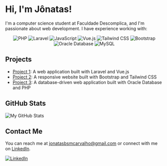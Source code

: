 # Hi, I'm Jônatas!

I'm a computer science student at Faculdade Descomplica, and I'm passionate about web development. I have experience working with:

<p align="center">
  <img src="https://img.shields.io/badge/PHP-777BB4?style=for-the-badge&logo=php&logoColor=white" alt="PHP" />
  <img src="https://img.shields.io/badge/Laravel-FF2D20?style=for-the-badge&logo=laravel&logoColor=white" alt="Laravel" />
  <img src="https://img.shields.io/badge/JavaScript-F7DF1E?style=for-the-badge&logo=javascript&logoColor=black" alt="JavaScript" />
  <img src="https://img.shields.io/badge/Vue.js-4FC08D?style=for-the-badge&logo=vue.js&logoColor=white" alt="Vue.js" />
  <img src="https://img.shields.io/badge/Tailwind_CSS-38B2AC?style=for-the-badge&logo=tailwind-css&logoColor=white" alt="Tailwind CSS" />
  <img src="https://img.shields.io/badge/Bootstrap-563D7C?style=for-the-badge&logo=bootstrap&logoColor=white" alt="Bootstrap" />
  <img src="https://img.shields.io/badge/Oracle_DB-F80000?style=for-the-badge&logo=oracle&logoColor=white" alt="Oracle Database" />
  <img src="https://img.shields.io/badge/MySQL-4479A1?style=for-the-badge&logo=mysql&logoColor=white" alt="MySQL" />
</p>

## Projects

- [Project 1](https://github.com/username/project1): A web application built with Laravel and Vue.js
- [Project 2](https://github.com/username/project2): A responsive website built with Bootstrap and Tailwind CSS
- [Project 3](https://github.com/username/project3): A database-driven web application built with Oracle Database and PHP

## GitHub Stats

![My GitHub Stats](https://github-readme-stats.vercel.app/api?username=jonatasBSM&show_icons=true&hide_border=true&count_private=true&hide=stars&theme=dark)

## Contact Me

You can reach me at [jonatasbsmcarvalho@gmail.com](mailto:jonatasbsmcarvalho@gmail.com) or connect with me on [LinkedIn](https://www.linkedin.com/in/jonatas-braz-503855230/).

[<img src="https://img.shields.io/badge/LinkedIn-0077B5?style=for-the-badge&logo=linkedin&logoColor=white" alt="LinkedIn" />](https://www.linkedin.com/in/jonatas-braz-503855230/)
